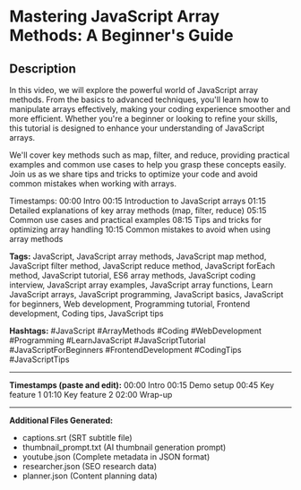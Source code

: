 # Mastering JavaScript Array Methods: A Beginner's Guide

## Description
In this video, we will explore the powerful world of JavaScript array methods. From the basics to advanced techniques, you'll learn how to manipulate arrays effectively, making your coding experience smoother and more efficient. Whether you're a beginner or looking to refine your skills, this tutorial is designed to enhance your understanding of JavaScript arrays.

We'll cover key methods such as map, filter, and reduce, providing practical examples and common use cases to help you grasp these concepts easily. Join us as we share tips and tricks to optimize your code and avoid common mistakes when working with arrays.

Timestamps:
00:00 Intro
00:15 Introduction to JavaScript arrays
01:15 Detailed explanations of key array methods (map, filter, reduce)
05:15 Common use cases and practical examples
08:15 Tips and tricks for optimizing array handling
10:15 Common mistakes to avoid when using array methods

**Tags:** JavaScript, JavaScript array methods, JavaScript map method, JavaScript filter method, JavaScript reduce method, JavaScript forEach method, JavaScript tutorial, ES6 array methods, JavaScript coding interview, JavaScript array examples, JavaScript array functions, Learn JavaScript arrays, JavaScript programming, JavaScript basics, JavaScript for beginners, Web development, Programming tutorial, Frontend development, Coding tips, JavaScript tips

**Hashtags:** #JavaScript #ArrayMethods #Coding #WebDevelopment #Programming #LearnJavaScript #JavaScriptTutorial #JavaScriptForBeginners #FrontendDevelopment #CodingTips #JavaScriptTips

---
**Timestamps (paste and edit):**
00:00 Intro
00:15 Demo setup
00:45 Key feature 1
01:10 Key feature 2
02:00 Wrap-up

---
**Additional Files Generated:**
- captions.srt (SRT subtitle file)
- thumbnail_prompt.txt (AI thumbnail generation prompt)
- youtube.json (Complete metadata in JSON format)
- researcher.json (SEO research data)
- planner.json (Content planning data)
